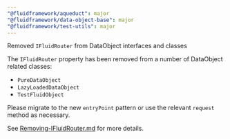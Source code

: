 ```yaml
---
"@fluidframework/aqueduct": major
"@fluidframework/data-object-base": major
"@fluidframework/test-utils": major
---
```


Removed `IFluidRouter` from DataObject interfaces and classes

The `IFluidRouter` property has been removed from a number of DataObject related classes:

-   `PureDataObject`
-   `LazyLoadedDataObject`
-   `TestFluidObject`

Please migrate to the new `entryPoint` pattern or use the relevant `request` method as necessary.

See [Removing-IFluidRouter.md](https://github.com/microsoft/FluidFramework/blob/main/packages/common/core-interfaces/Removing-IFluidRouter.md) for more details.
